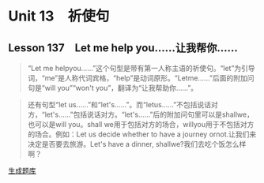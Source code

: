 ﻿ # Unit 13　祈使句
 ## Lesson 137　Let me help you……让我帮你……
 
> “Let me helpyou……”这个句型是带有第一人称主语的祈使句。“let”为引导词，“me”是人称代词宾格，“help”是动词原形。“Letme……”后面的附加问句是“will you”“won't you”，翻译为“让我帮助你……”。

> 还有句型“let us……”和“let's……”。而“letus……”不包括说话对方，“let's……”包括说话对方。“let's……”后的附加问句里可以是shallwe，也可以是will you。shall we用于包括对方的场合，willyou用于不包括对方的场合。例如：Let us decide whether to have a journey ornot.让我们来决定是否要去旅游。Let's have a dinner, shallwe?我们去吃个饭怎么样啊？


 [生成题库](./sentence/f137.json)